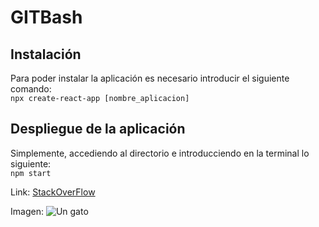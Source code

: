 # GITBash


## Instalación 
Para poder instalar la aplicación es necesario introducir el siguiente comando:  
`npx create-react-app [nombre_aplicacion]`

## Despliegue de la aplicación
Simplemente, accediendo al directorio e introducciendo en la terminal lo siguiente:  
`npm start`

Link:
[StackOverFlow](www.stackoverflow.com)

Imagen:
![Un gato](https://reviblog.net/wp-content/uploads/2018/06/IMG_20180608_104752.jpg)
